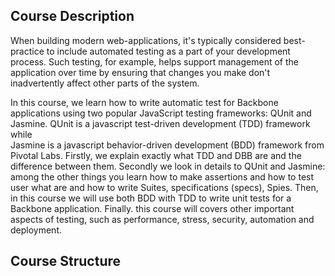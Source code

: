 ## Course Description

When building modern web-applications, 
it's typically considered best-practice to include automated testing as a part of your development process. 
Such testing, for example, helps support management of the application over time by ensuring that changes 
you make don't inadvertently affect other parts of the system.

In this course, we learn how to write automatic test for Backbone applications 
using two popular JavaScript testing frameworks: QUnit and Jasmine. 
QUnit is a javascript test-driven development (TDD) framework while  
Jasmine is a javascript behavior-driven development (BDD) framework from Pivotal Labs.
Firstly, we explain exactly what TDD and DBB are and the difference between them.
Secondly we look in details to QUnit and Jasmine: 
among the other things you learn how to make assertions and how to test user 
what are and how to write Suites, specifications (specs), Spies.
Then, in this course we will use both BDD with TDD to write unit tests for a Backbone application.
Finally. this course will covers other important aspects of testing, such as performance, stress, security, automation and deployment. 

## Course Structure

